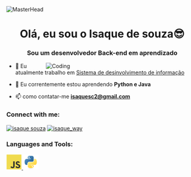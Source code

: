 ![MasterHead](https://www.brasilcode.com.br/wp-content/uploads/2020/11/2.png)
<h1 align="center">Olá, eu sou o Isaque de souza😎</h1>
<h3 align="center">Sou um desenvolvedor Back-end em aprendizado</h3>
<img align="right" alt = "Coding" width="400" src="https://programadorviking.com.br/wp-content/uploads/2020/11/Os-Melhores-Sites-Para-Desafios-de-Programacao.jpg">



- 🔭 Eu atualmente trabalho em [Sistema de desinvolvimento de informação](https://github.com/Porygon-Users/API-Porygon)

- 🌱 Eu correntemente estou aprendendo **Python e Java**

- 📫 como contatar-me **isaquesc2@gmail.com**

<h3 align="left">Connect with me:</h3>
<p align="left">
<a href="https://linkedin.com/in/isaque souza" target="blank"><img align="center" src="https://raw.githubusercontent.com/rahuldkjain/github-profile-readme-generator/master/src/images/icons/Social/linked-in-alt.svg" alt="isaque souza" height="30" width="40" /></a>
<a href="https://instagram.com/isaque_way" target="blank"><img align="center" src="https://raw.githubusercontent.com/rahuldkjain/github-profile-readme-generator/master/src/images/icons/Social/instagram.svg" alt="isaque_way" height="30" width="40" /></a>
</p>

<h3 align="left">Languages and Tools:</h3>
<p align="left"> <a href="https://developer.mozilla.org/en-US/docs/Web/JavaScript" target="_blank" rel="noreferrer"> <img src="https://raw.githubusercontent.com/devicons/devicon/master/icons/javascript/javascript-original.svg" alt="javascript" width="40" height="40"/> </a> <a href="https://www.python.org" target="_blank" rel="noreferrer"> <img src="https://raw.githubusercontent.com/devicons/devicon/master/icons/python/python-original.svg" alt="python" width="40" height="40"/> </a> </p>
